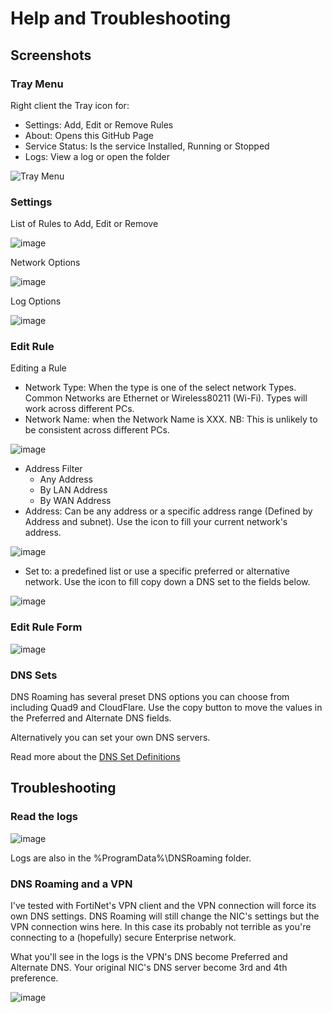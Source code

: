 
# Help and Troubleshooting

## Screenshots

### Tray Menu

Right client the Tray icon for:

- Settings: Add, Edit or Remove Rules
- About: Opens this GitHub Page
- Service Status: Is the service Installed, Running or Stopped
- Logs: View a log or open the folder

![Tray Menu](https://github.com/andrewbadge/DNSRoaming/raw/main/Images/DNSRoamingClient-TrayMenu.PNG)

### Settings

List of Rules to Add, Edit or Remove

![image](https://user-images.githubusercontent.com/15990355/159150915-dd94e855-dc7f-4cd3-99e6-0b47c12aa711.png)

Network Options

![image](https://user-images.githubusercontent.com/15990355/159150925-c23820cb-9b89-4a67-8bc0-c1ad2858b2fa.png)

Log Options

![image](https://user-images.githubusercontent.com/15990355/159150932-99603579-b3d1-4bcb-9359-3b7310b11b2f.png)

### Edit Rule

Editing a Rule

- Network Type: When the type is one of the select network Types. Common Networks are Ethernet or Wireless80211 (Wi-Fi). Types will work across different PCs.
- Network Name: when the Network Name is XXX. NB: This is unlikely to be consistent across different PCs.

![image](https://user-images.githubusercontent.com/15990355/159150986-f90765e2-5bf1-4224-80d5-1e636ae9aa95.png)

- Address Filter
  - Any Address
  - By LAN Address
  - By WAN Address
- Address: Can be any address or a specific address range (Defined by Address and subnet). Use the icon to fill your current network's address.

![image](https://user-images.githubusercontent.com/15990355/159151008-abf74e10-5bdc-4a28-9c7b-3d31a56a6f33.png)

- Set to: a predefined list or use a specific preferred or alternative network. Use the icon to fill copy down a DNS set to the fields below.

![image](https://user-images.githubusercontent.com/15990355/159151036-994d903f-36c6-4dcd-af8b-fb39468d05eb.png)

### Edit Rule Form

![image](https://user-images.githubusercontent.com/15990355/159150961-b943ba4c-25c7-4962-8688-aa3af6ebd162.png)

### DNS Sets

DNS Roaming has several preset DNS options you can choose from including Quad9 and CloudFlare. Use the copy button to move the values in the Preferred and Alternate DNS fields.

Alternatively you can set your own DNS servers.

Read more about the [DNS Set Definitions](https://github.com/andrewbadge/DNSRoaming/blob/main/DNSSets.md)

## Troubleshooting

### Read the logs

![image](https://user-images.githubusercontent.com/15990355/131957665-10c4be59-9c59-4538-bdb7-65a0248305cd.png)

Logs are also in the %ProgramData%\DNSRoaming folder.

### DNS Roaming and a VPN

I've tested with FortiNet's VPN client and the VPN connection will force its own DNS settings. DNS Roaming will still change the NIC's settings but the VPN connection wins here.
In this case its probably not terrible as you're connecting to a (hopefully) secure Enterprise network.

What you'll see in the logs is the VPN's DNS become Preferred and Alternate DNS. Your original NIC's DNS server become 3rd and 4th preference.

![image](https://user-images.githubusercontent.com/15990355/131958247-6bf1b7bf-810d-429e-8334-e9df4e806975.png)

